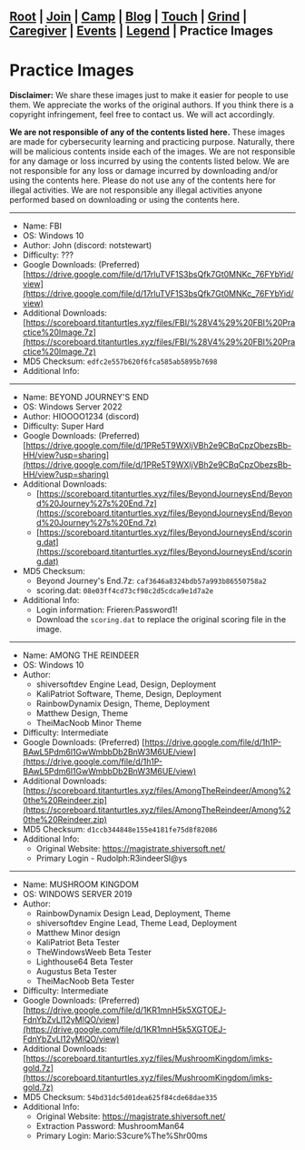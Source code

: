 ## [Root](./index.html) | [Join](./apply.html) | [Camp](./cybercamp.html) |  [Blog](./blog.html) | [Touch](./contacts.html) | [Grind](./resources.html) | [Caregiver](./techcg.html) | [Events](./events.html) | [Legend](./legend.html) | **Practice Images** 

# Practice Images

**Disclaimer:** We share these images just to make it easier for people to use them. We appreciate the works of the original authors. If you think there is a copyright infringement, feel free to contact us. We will act accordingly.

**We are not responsible of any of the contents listed here.** These images are made for cybersecurity learning and practicing purpose. Naturally, there will be malicious contents inside each of the images. We are not responsible for any damage or loss incurred by using the contents listed below. We are not responsible for any loss or damage incurred by downloading and/or using the contents here. Please do not use any of the contents here for illegal activities. We are not responsible any illegal activities anyone performed based on downloading or using the contents here.

---

* Name: FBI
* OS: Windows 10
* Author: John (discord: notstewart) 
* Difficulty: ???
* Google Downloads: (Preferred) [https://drive.google.com/file/d/17rluTVF1S3bsQfk7Gt0MNKc_76FYbYid/view](https://drive.google.com/file/d/17rluTVF1S3bsQfk7Gt0MNKc_76FYbYid/view)
* Additional Downloads: [https://scoreboard.titanturtles.xyz/files/FBI/%28V4%29%20FBI%20Practice%20Image.7z](https://scoreboard.titanturtles.xyz/files/FBI/%28V4%29%20FBI%20Practice%20Image.7z)
* MD5 Checksum: `edfc2e557b620f6fca585ab5895b7698`
* Additional Info: 

---

* Name: BEYOND JOURNEY'S END
* OS: Windows Server 2022
* Author: HIOOOO1234 (discord) 
* Difficulty: Super Hard
* Google Downloads: (Preferred) [https://drive.google.com/file/d/1PRe5T9WXljVBh2e9CBqCpzObezsBb-HH/view?usp=sharing](https://drive.google.com/file/d/1PRe5T9WXljVBh2e9CBqCpzObezsBb-HH/view?usp=sharing)
* Additional Downloads:
  * [https://scoreboard.titanturtles.xyz/files/BeyondJourneysEnd/Beyond%20Journey%27s%20End.7z](https://scoreboard.titanturtles.xyz/files/BeyondJourneysEnd/Beyond%20Journey%27s%20End.7z)
  * [https://scoreboard.titanturtles.xyz/files/BeyondJourneysEnd/scoring.dat](https://scoreboard.titanturtles.xyz/files/BeyondJourneysEnd/scoring.dat)
* MD5 Checksum:
  * Beyond Journey's End.7z: `caf3646a8324bdb57a993b86550758a2`  
  * scoring.dat: `08e03ff4cd73cf98c2d5cdca9e1d7a2e`  
* Additional Info:
  * Login information: Frieren:Password1!
  * Download the `scoring.dat` to replace the original scoring file in the image.
 
---

* Name: AMONG THE REINDEER
* OS: Windows 10
* Author:
  * shiversoftdev	Engine Lead, Design, Deployment
  * KaliPatriot	Software, Theme, Design, Deployment
  * RainbowDynamix	Design, Theme, Deployment
  * Matthew	Design, Theme
  * TheiMacNoob	Minor Theme
* Difficulty: Intermediate
* Google Downloads: (Preferred) [https://drive.google.com/file/d/1h1P-BAwL5Pdm6l1GwWmbbDb2BnW3M6UE/view](https://drive.google.com/file/d/1h1P-BAwL5Pdm6l1GwWmbbDb2BnW3M6UE/view)
* Additional Downloads: [https://scoreboard.titanturtles.xyz/files/AmongTheReindeer/Among%20the%20Reindeer.zip](https://scoreboard.titanturtles.xyz/files/AmongTheReindeer/Among%20the%20Reindeer.zip)
* MD5 Checksum: `d1ccb344848e155e4181fe75d8f82086`
* Additional Info:
  * Original Website: https://magistrate.shiversoft.net/
  * Primary Login - Rudolph:R3indeerSl@ys
 
---

* Name: MUSHROOM KINGDOM
* OS: WINDOWS SERVER 2019
* Author:
  * RainbowDynamix	Design Lead, Deployment, Theme
  * shiversoftdev	Engine Lead, Theme Lead, Deployment
  * Matthew	Minor design
  * KaliPatriot	Beta Tester
  * TheWindowsWeeb	Beta Tester
  * Lighthouse64	Beta Tester
  * Augustus	Beta Tester
  * TheiMacNoob	Beta Tester
* Difficulty: Intermediate
* Google Downloads: (Preferred) [https://drive.google.com/file/d/1KR1mnH5k5XGTOEJ-FdnYbZvLl12yMlQO/view](https://drive.google.com/file/d/1KR1mnH5k5XGTOEJ-FdnYbZvLl12yMlQO/view)
* Additional Downloads: [https://scoreboard.titanturtles.xyz/files/MushroomKingdom/imks-gold.7z](https://scoreboard.titanturtles.xyz/files/MushroomKingdom/imks-gold.7z)
* MD5 Checksum: `54bd31dc5d01dea625f84cde68dae335`
* Additional Info:
  * Original Website: https://magistrate.shiversoft.net/
  * Extraction Password: MushroomMan64
  * Primary Login: Mario:S3cure%The%Shr00ms
